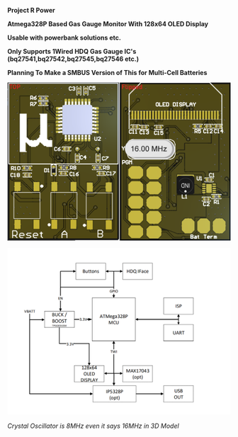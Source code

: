 **Project R Power**

**Atmega328P Based Gas Gauge Monitor With 128x64 OLED Display**

**Usable with powerbank solutions etc.**

**Only Supports 1Wired HDQ Gas Gauge IC's (bq27541,bq27542,bq27545,bq27546 etc.)**

**Planning To Make a SMBUS Version of This for Multi-Cell Batteries**

![Board Image](/HW/GaugeMaster/Pics/PCB.png)

![Block Diagram](/HW/GaugeMaster/Pics/Block.png)

*Crystal Oscillator is 8MHz even it says 16MHz in 3D Model*
